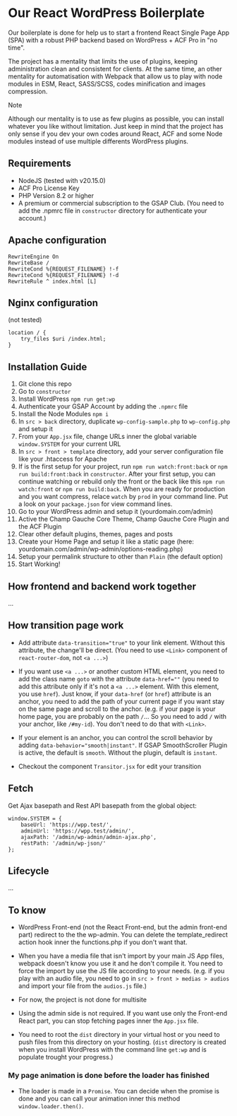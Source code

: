 # Our React WordPress Boilerplate

Our boilerplate is done for help us to start a frontend React Single Page App (SPA) with a robust PHP backend based on WordPress + ACF Pro in "no time".

The project has a mentality that limits the use of plugins, keeping administration clean and consistent for clients. At the same time, an other mentality for automatisation with Webpack that allow us to play with node modules in ESM, React, SASS/SCSS, codes minification and images compression.


> [!NOTE]
> Although our mentality is to use as few plugins as possible, you can install whatever you like without limitation. Just keep in mind that the project has only sense if you dev your own codes around React, ACF and some Node modules instead of use multiple differents WordPress plugins.



## Requirements

- NodeJS (tested with v20.15.0)
- ACF Pro License Key
- PHP Version 8.2 or higher
- A premium or commercial subscription to the GSAP Club. (You need to add the .npmrc file in `constructor` directory for authenticate your account.)


## Apache configuration

```
RewriteEngine On
RewriteBase /
RewriteCond %{REQUEST_FILENAME} !-f
RewriteCond %{REQUEST_FILENAME} !-d
RewriteRule ^ index.html [L]
```


## Nginx configuration

(not tested)
```
location / {
    try_files $uri /index.html;
}
```


## Installation Guide

1. Git clone this repo
2. Go to `constructor`
3. Install WordPress `npm run get:wp`
4. Authenticate your GSAP Account by adding the `.npmrc` file
5. Install the Node Modules `npm i`
6. In `src > back` directory, duplicate `wp-config-sample.php` to `wp-config.php` and setup it
7. From your `App.jsx` file, change URLs inner the global variable `window.SYSTEM` for your current URL
8. In `src > front > template` directory, add your server configuration file like your .htaccess for Apache
9. If is the first setup for your project, run `npm run watch:front:back` or `npm run build:front:back` in `constructor`. After your first setup, you can continue watching or rebuild only the front or the back like this `npm run watch:front` or `npm run build:back`. When you are ready for production and you want compress, relace `watch` by `prod` in your command line. Put a look on your `package.json` for view command lines.
10. Go to your WordPress admin and setup it (yourdomain.com/admin)
11. Active the Champ Gauche Core Theme, Champ Gauche Core Plugin and the ACF Plugin
12. Clear other default plugins, themes, pages and posts
13. Create your Home Page and setup it like a static page (here: yourdomain.com/admin/wp-admin/options-reading.php)
14. Setup your permalink structure to other than `Plain` (the default option)
15. Start Working!


## How frontend and backend work together
...


## How transition page work

- Add attribute `data-transition="true"` to your link element. Without this attribute, the change'll be direct. (You need to use `<Link>` component of `react-router-dom`, not `<a ...>`)

- If you want use `<a ...>` or another custom HTML element, you need to add the class name `goto` with the attribute `data-href=""` (you need to add this attribute only if it's not a `<a ...>` element. With this element, you use `href`). Just know, if your `data-href` (or `href`) attribute is an anchor, you need to add the path of your current page if you want stay on the same page and scroll to the anchor. (e.g. if your page is your home page, you are probably on the path `/`... So you need to add `/` with your anchor, like `/#my-id`). You don't need to do that with `<Link>`.

- If your element is an anchor, you can control the scroll behavior by adding `data-behavior="smooth|instant"`. If GSAP SmoothScroller Plugin is active, the default is `smooth`. Without the plugin, default is `instant`.

- Checkout the component `Transitor.jsx` for edit your transition



## Fetch

Get Ajax basepath and Rest API basepath from the global object:
```
window.SYSTEM = {
    baseUrl: 'https://wpp.test/',
    adminUrl: 'https://wpp.test/admin/',
    ajaxPath: '/admin/wp-admin/admin-ajax.php',
    restPath: '/admin/wp-json/'
};
```


## Lifecycle
...


## To know

- WordPress Front-end (not the React Front-end, but the admin front-end part) redirect to the the wp-admin. You can delete the template_redirect action hook inner the functions.php if you don't want that.

- When you have a media file that isn't import by your main JS App files, webpack doesn't know you use it and he don't compile it. You need to force the import by use the JS file according to your needs. (e.g. if you play with an audio file, you need to go in `src > front > medias > audios` and import your file from the `audios.js` file.)

- For now, the project is not done for multisite

- Using the admin side is not required. If you want use only the Front-end React part, you can stop fetching pages inner the `App.jsx` file.

- You need to root the `dist` directory in your virtual host or you need to push files from this directory on your hosting. (`dist` directory is created when you install WordPress with the command line `get:wp` and is populate trought your progress.)

### My page animation is done before the loader has finished

- The loader is made in a `Promise`. You can decide when the promise is done and you can call your animation inner this method `window.loader.then()`.